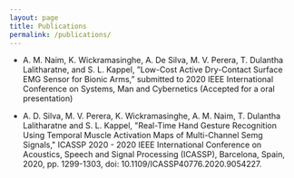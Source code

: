 ```yaml
---
layout: page
title: Publications
permalink: /publications/
---
```


* A. M. Naim, K. Wickramasinghe, A. De Silva, M. V. Perera, T. Dulantha Lalitharatne, and S. L. Kappel, ”Low-Cost Active Dry-Contact Surface EMG Sensor for Bionic Arms,” submitted to 2020 IEEE International Conference on Systems, Man and Cybernetics (Accepted for a oral presentation)

* A. D. Silva, M. V. Perera, K. Wickramasinghe, A. M. Naim, T. Dulantha Lalitharatne and S. L. Kappel, "Real-Time Hand Gesture Recognition Using Temporal Muscle Activation Maps of Multi-Channel Semg Signals," ICASSP 2020 - 2020 IEEE International Conference on Acoustics, Speech and Signal Processing (ICASSP), Barcelona, Spain, 2020, pp. 1299-1303, doi: 10.1109/ICASSP40776.2020.9054227.

